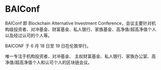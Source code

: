 # 

# BAIConf

BAIConf 即 Blockchain Alternative Investment Conference，会议主要针对机构级投资者、对冲基金、财富基金、私人银行、家族基金、高净值/超高净值个人以及经过认可的个人等。

BAICONF 于 6 月 18 日至 19 日在伦敦举行。

唯一专注于机构投资者、对冲基金、 主权财富基金、私人银行、家族办公室、高净值/超高净值个人和认可个人的区块链会议。



